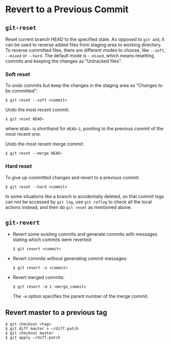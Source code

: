 # Revert to a Previous Commit

## `git-reset`

Reset current branch HEAD to the specified state. As opposed to `git add`, it can be used to reverse added files from staging area to working directory. To reverse committed files, there are different modes to choose, like `--soft`, `--mixed` or `--hard`. The default mode is `--mixed`, which means resetting commits and keeping the changes as "Untracked files".

### Soft reset

To undo commits but keep the changes in the staging area as "Changes to be committed":

```console
$ git reset --soft <commit>
```

Undo the most recent commit:

```console
$ git reset HEAD~
```
where `HEAD~` is shorthand for `HEAD~1`, pointing to the previous commit of the most recent one.

Undo the most recent merge commit:

```console
$ git reset --merge HEAD~
```

### Hard reset

To give up committed changes and revert to a previous commit:

```console
$ git reset --hard <commit>
```

In some situations like a branch is accidentally deleted, so that commit logs can not be accessed by `git log`, use `git reflog` to check all the local actions instead, and then do `git reset` as mentioned above.

## `git-revert`

* Revert some existing commits and generate commits with messages stating which commits were reverted:

  ```console
  $ git revert <commit>
  ```

* Revert commits without generating commit messages:

  ```console
  $ git revert -n <commit>
  ```

* Revert merged commits:

  ```console
  $ git revert -m 1 <merge_commit>
  ```

  The `-m` option specifies the parent number of the merge commit.

## Revert master to a previous tag

  ```console
  $ git checkout <tag>
  $ git diff master > ~/diff.patch
  $ git checkout master
  $ git apply ~/diff.patch
  ```
